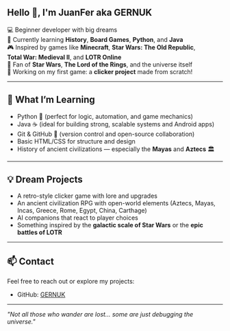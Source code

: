 ## Hello 👋, I'm JuanFer aka GERNUK

💻 Beginner developer with big dreams  
🧠 Currently learning **History**, **Board Games**, **Python**, and **Java**  
🎮 Inspired by games like **Minecraft**, **Star Wars: The Old Republic**,  
**Total War: Medieval II**, and **LOTR Online**  
🌌 Fan of **Star Wars**, **The Lord of the Rings**, and the universe itself  
🚀 Working on my first game: a **clicker project** made from scratch!

---

## 🔧 What I’m Learning

- Python 🐍 (perfect for logic, automation, and game mechanics)
- Java ☕ (ideal for building strong, scalable systems and Android apps)
- Git & GitHub 🔄 (version control and open-source collaboration)
- Basic HTML/CSS for structure and design
- History of ancient civilizations — especially the **Mayas** and **Aztecs** 🏛️

---

## 💡 Dream Projects

- A retro-style clicker game with lore and upgrades  
- An ancient civilization RPG with open-world elements (Aztecs, Mayas, Incas, Greece, Rome, Egypt, China, Carthage)  
- AI companions that react to player choices  
- Something inspired by the **galactic scale of Star Wars** or the **epic battles of LOTR**

---

## 📫 Contact

Feel free to reach out or explore my projects:
- GitHub: [GERNUK](https://github.com/GERNUK)

---

*"Not all those who wander are lost… some are just debugging the universe."*

